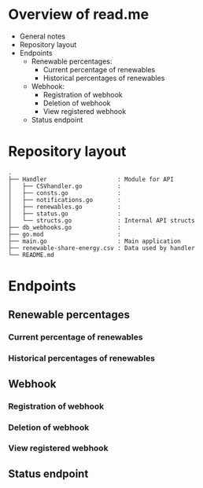 # Overview of read.me
- General notes
- Repository layout
- Endpoints
	- Renewable percentages:
		- Current percentage of renewables
		- Historical percentages of renewables
	- Webhook:
		- Registration of webhook
		- Deletion of webhook
		- View registered webhook
	- Status endpoint
# Repository layout
```
.
├── Handler                    : Module for API
│   ├── CSVhandler.go          :
│   ├── consts.go              :
│   ├── notifications.go       :
│   ├── renewables.go          :
│   ├── status.go              :
│   └── structs.go             : Internal API structs
├── db_webhooks.go             :
├── go.mod                     :
├── main.go                    : Main application
├── renewable-share-energy.csv : Data used by handler
└── README.md
```
# Endpoints
## Renewable percentages<br>
### Current percentage of renewables
### Historical percentages of renewables
## Webhook<br>
### Registration of webhook
### Deletion of webhook
### View registered webhook
## Status endpoint<br>
